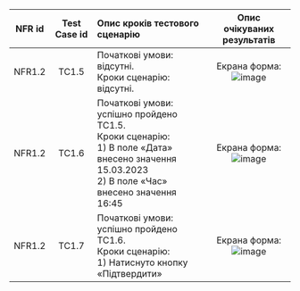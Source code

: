 |NFR id|Test Case id|Опис кроків тестового сценарію|Опис очікуваних результатів|
|:-:|:-:|:-|:-:|
|NFR1.2|TC1.5|Початкові умови: відсутні. <br> Кроки сценарію: відсутні.|Екрана форма: <br> ![image](https://user-images.githubusercontent.com/79566334/197340368-4b51ec82-8442-443f-abb3-e645fe4b84ac.png)
|NFR1.2|TC1.6|Початкові умови: успішно пройдено TC1.5. <br> Кроки сценарію: <br> 1) В поле «Дата» внесено значення 15.03.2023 <br> 2) В поле «Час» внесено значення 16:45|Екрана форма: <br> ![image](https://user-images.githubusercontent.com/79566334/197340430-806884f3-481a-496d-9412-1ad2923f0076.png)
|NFR1.2|TC1.7|Початкові умови: успішно пройдено TC1.6. <br> Кроки сценарію: <br> 1) Натиснуто кнопку «Підтвердити»|Екрана форма: <br> ![image](https://user-images.githubusercontent.com/79566334/197340645-2b413f33-8366-4a2c-95d8-2849e5d3b01a.png)
